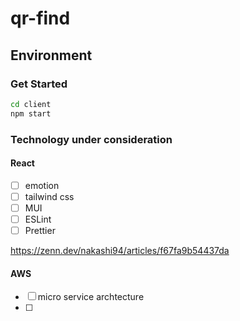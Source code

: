 # qr-find

## Environment
### Get Started
```sh
cd client
npm start
```

### Technology under consideration
#### React
- [ ] emotion
- [ ] tailwind css
- [ ] MUI
- [ ] ESLint
- [ ] Prettier

https://zenn.dev/nakashi94/articles/f67fa9b54437da


#### AWS
- [ ] micro service archtecture
- [ ]
<!-- - [x] test -->
